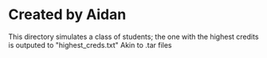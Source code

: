 # Created by Aidan

This directory simulates a class of students; the one with the highest credits is outputed to "highest_creds.txt"
Akin to .tar files
